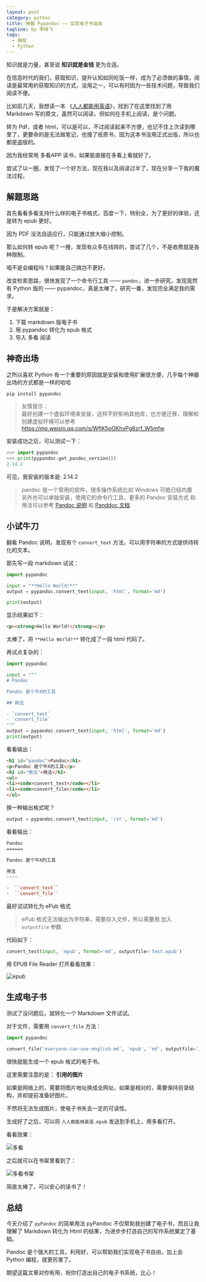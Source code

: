 ```yaml
---
layout: post
category: python
title: 神器 Pypandoc —— 实现电子书自由
tagline: by 李晓飞
tags:
  - 编程
  - Python
---
```


知识就是力量，甚至说 **知识就是金钱** 更为合适。

在信息时代的我们，获取知识，提升认知如同吃饭一样，成为了必须做的事情，阅读是最常用的获取知识的方式，没用之一，可以有时因为一些技术问题，导致我们阅读不便。

比如前几天，我想读一本 《[人人都能用英语](https://lixiaolai.com/#/everyone-can-use-english/ "人人都能用英语")》，找到了在这里找到了用 Markdown 写的原文，虽然可以阅读，但如何在手机上阅读，是个问题。

转为 Pdf，或者 html，可以是可以，不过阅读起来不方便，也记不住上次读到哪里了，更要命的是无法做笔记，也搜了纸质书，因为这本书没用正式出版，所以也都是盗版的。

因为我经常用 多看APP 读书，如果能直接在多看上看就好了。

尝试了以一圈，发现了一个好方法，现在我以及阅读过半了，现在分享一下我的魔法过程。

## 解题思路

首先看看多看支持什么样的电子书格式，百度一下，特别全，为了更好的体验，还是转为 epub 更好。

因为 PDF 没法自适应行，只能通过放大缩小控制。

那么如何转 epub 呢？一搜，发现有众多在线转的，尝试了几个，不是收费就是各种限制。

咱不是会编程吗？如果能自己搞岂不更好。

改变检索思路，很快发现了一个命令行工具 —— `pandoc`，进一步研究，发现竟然有 Python 版的 —— pypandoc，真是太棒了，研究一番，发现完全满足我的需求。

于是解决方案就是：

1. 下载 markdown 版电子书
2. 用 pypandoc 转化为 epub 格式
3. 导入 多看 阅读

## 神奇出场

之所以喜欢 Python 有一个重要的原因就是安装和使用扩展很方便，几乎每个神器出场的方式都是一样的哈哈

```bash
pip install pypandoc
```

> 友情提示：  
> 最好创建一个虚拟环境来安装，这样不好影响其他库，也方便迁移，理解和创建虚拟环境可以参考 <https://mp.weixin.qq.com/s/WflK5pOKhvPg8zrf_W5mfw>

安装成功之后，可以测试一下：

```python
>>> import pypandoc
>>> print(pypandoc.get_pandoc_version())
2.14.2
```

可见，我安装的版本是: 2.14.2

> pandoc 是一个常用的软件，很多操作系统比如 Windows 可能已经内置  
> 另外也可以单独安装，使用它的命令行工具，更多的 Pandoc 安装方式 和用法可以参考 [Pandoc 说明](https://github.com/NicklasTegner/pypandoc "Pandoc 说明") 和 [Panddoc 文档](https://pandoc.org/index.html "Panddoc 文档")

## 小试牛刀

翻看 Pandoc 说明，发现有个 `convert_text` 方法，可以用字符串的方式提供待转化的文本。

那先写一段 markdown 试试：

```python
import pypandoc

input = "**Hello World!**"
output = pypandoc.convert_text(input, 'html', format='md')

print(output)
```

显示结果如下：

```html
<p><strong>Hello World!</strong></p>
```

太棒了，将 `**Hello World!**` 转化成了一段 html 代码了。

再试点复杂的：

```python
import pypandoc

input = """
# Pandoc

Pandoc 是个牛X的工具

## 用法

- `convert_text`
- `convert_file`
"""
output = pypandoc.convert_text(input, 'html', format='md')
print(output)
```

看看输出：

```html
<h1 id="pandoc">Pandoc</h1>
<p>Pandoc 是个牛X的工具</p>
<h2 id="用法">用法</h2>
<ul>
<li><code>convert_text</code></li>
<li><code>convert_file</code></li>
</ul>
```

换一种输出格式呢？

```python
output = pypandoc.convert_text(input, 'rst', format='md')
```

看看输出：

```rst
Pandoc
======

Pandoc 是个牛X的工具

用法
----

-  ``convert_text``
-  ``convert_file``
```

最好试试转化为 ePub 格式

> ePub 格式无法输出为字符串，需要存入文件，所以需要用 加入 `outputfile` 参数

代码如下：

```python
convert_test(input, 'epub', format='md', outputfile='test.epub')
```

用 EPUB File Reader 打开看看效果：

![epub](http://www.justdopython.com/images/2021/09/pypandoc/01.jpg)

## 生成电子书

测试了没问题后，就转化一个 Markdown 文件试试。

对于文件，需要用 `convert_file` 方法：

```python
import pypandoc

convert_file('everyone-can-use-english.md', 'epub', 'md', outputfile='人人都能用英语.epub')
```

很快就能生成一个 epub 格式的电子书。

这里需要注意的是： **引用的图片**

如果是网络上的，需要将图片地址换成全网址，如果是相对的，需要保持目录结构，并却提前准备好图片。

不然将无法生成图片，使电子书失去一定的可读性。

生成好了之后，可以将 `人人都能用英语.epub` 发送到手机上，用多看打开。

看看效果：

![多看](http://www.justdopython.com/images/2021/09/pypandoc/02.jpg)

之后就可以在书架里看到了：

![多看书架](http://www.justdopython.com/images/2021/09/pypandoc/03.jpg)

简直太棒了，可以安心的读书了！

## 总结

今天介绍了 `pyPandoc` 的简单用法 pyPandoc 不仅帮助我创建了电子书，而且让我理解了 Markdown 转化为 Html 的结果，为进步步打造自己的写作系统奠定了基础。

Pandoc 是个强大的工具，利用好，可以帮助我们实现电子书自由，加上会 Python 编程，就更厉害了。

期望这篇文章对你有用，祝你打造出自己的电子书系统，比心！

